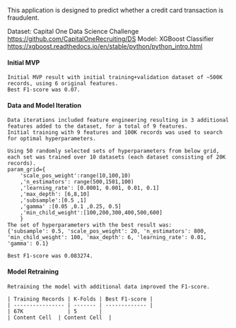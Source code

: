 This application is designed to predict whether a credit card transaction is fraudulent.

Dataset: Capital One Data Science Challenge https://github.com/CapitalOneRecruiting/DS
Model: XGBoost Classifier https://xgboost.readthedocs.io/en/stable/python/python_intro.html

#### Initial MVP
```
Initial MVP result with initial training+validation dataset of ~500K records, using 6 original features.
Best F1-score was 0.07.
```
#### Data and Model Iteration
```
Data iterations included feature engineering resulting in 3 additional features added to the dataset, for a total of 9 features.
Initial training with 9 features and 100K records was used to search for optimal hyperparameters.

Using 50 randomly selected sets of hyperparameters from below grid, each set was trained over 10 datasets (each dataset consisting of 20K records).
param_grid={
    'scale_pos_weight':range(10,100,10)
    ,'n_estimators': range(500,1501,100)
    ,'learning_rate': [0.0001, 0.001, 0.01, 0.1]
    ,'max_depth': [6,8,10]
    ,'subsample':[0.5 ,1]
    ,'gamma' :[0.05 ,0.1 ,0.25, 0.5]
    ,'min_child_weight':[100,200,300,400,500,600]
    }
The set of hyperparameters with the best result was:
{'subsample': 0.5, 'scale_pos_weight': 20, 'n_estimators': 800, 'min_child_weight': 100, 'max_depth': 6, 'learning_rate': 0.01, 'gamma': 0.1}

Best F1-score was 0.083274.
```
#### Model Retraining
```
Retraining the model with additional data improved the F1-score.

| Training Records | K-Folds | Best F1-score |
| ---------------- | ------- | ------------- |
| 67K              | 5       |
| Content Cell  | Content Cell  |

```
